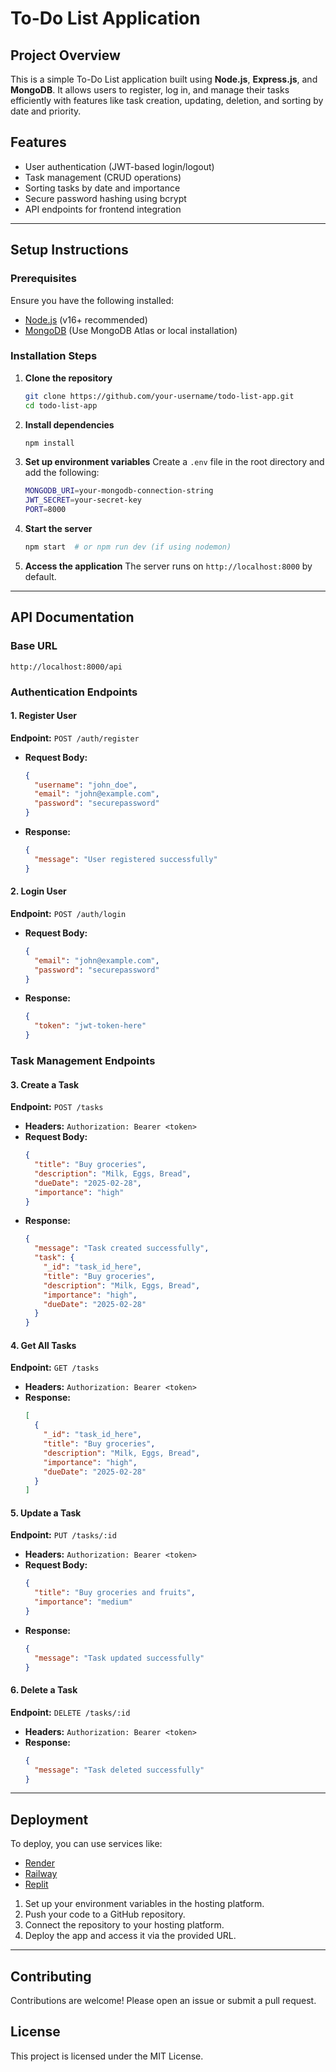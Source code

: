 # To-Do List Application

## Project Overview
This is a simple To-Do List application built using **Node.js**, **Express.js**, and **MongoDB**. It allows users to register, log in, and manage their tasks efficiently with features like task creation, updating, deletion, and sorting by date and priority.

## Features
- User authentication (JWT-based login/logout)
- Task management (CRUD operations)
- Sorting tasks by date and importance
- Secure password hashing using bcrypt
- API endpoints for frontend integration

---

## Setup Instructions
### Prerequisites
Ensure you have the following installed:
- [Node.js](https://nodejs.org/) (v16+ recommended)
- [MongoDB](https://www.mongodb.com/) (Use MongoDB Atlas or local installation)

### Installation Steps
1. **Clone the repository**
   ```sh
   git clone https://github.com/your-username/todo-list-app.git
   cd todo-list-app
   ```

2. **Install dependencies**
   ```sh
   npm install
   ```

3. **Set up environment variables**
   Create a `.env` file in the root directory and add the following:
   ```sh
   MONGODB_URI=your-mongodb-connection-string
   JWT_SECRET=your-secret-key
   PORT=8000
   ```

4. **Start the server**
   ```sh
   npm start  # or npm run dev (if using nodemon)
   ```

5. **Access the application**
   The server runs on `http://localhost:8000` by default.

---

## API Documentation
### Base URL
```
http://localhost:8000/api
```

### Authentication Endpoints
#### **1. Register User**
**Endpoint:** `POST /auth/register`
- **Request Body:**
  ```json
  {
    "username": "john_doe",
    "email": "john@example.com",
    "password": "securepassword"
  }
  ```
- **Response:**
  ```json
  {
    "message": "User registered successfully"
  }
  ```

#### **2. Login User**
**Endpoint:** `POST /auth/login`
- **Request Body:**
  ```json
  {
    "email": "john@example.com",
    "password": "securepassword"
  }
  ```
- **Response:**
  ```json
  {
    "token": "jwt-token-here"
  }
  ```

### Task Management Endpoints
#### **3. Create a Task**
**Endpoint:** `POST /tasks`
- **Headers:** `Authorization: Bearer <token>`
- **Request Body:**
  ```json
  {
    "title": "Buy groceries",
    "description": "Milk, Eggs, Bread",
    "dueDate": "2025-02-28",
    "importance": "high"
  }
  ```
- **Response:**
  ```json
  {
    "message": "Task created successfully",
    "task": {
      "_id": "task_id_here",
      "title": "Buy groceries",
      "description": "Milk, Eggs, Bread",
      "importance": "high",
      "dueDate": "2025-02-28"
    }
  }
  ```

#### **4. Get All Tasks**
**Endpoint:** `GET /tasks`
- **Headers:** `Authorization: Bearer <token>`
- **Response:**
  ```json
  [
    {
      "_id": "task_id_here",
      "title": "Buy groceries",
      "description": "Milk, Eggs, Bread",
      "importance": "high",
      "dueDate": "2025-02-28"
    }
  ]
  ```

#### **5. Update a Task**
**Endpoint:** `PUT /tasks/:id`
- **Headers:** `Authorization: Bearer <token>`
- **Request Body:**
  ```json
  {
    "title": "Buy groceries and fruits",
    "importance": "medium"
  }
  ```
- **Response:**
  ```json
  {
    "message": "Task updated successfully"
  }
  ```

#### **6. Delete a Task**
**Endpoint:** `DELETE /tasks/:id`
- **Headers:** `Authorization: Bearer <token>`
- **Response:**
  ```json
  {
    "message": "Task deleted successfully"
  }
  ```

---

## Deployment
To deploy, you can use services like:
- [Render](https://render.com/)
- [Railway](https://railway.app/)
- [Replit](https://replit.com/)

1. Set up your environment variables in the hosting platform.
2. Push your code to a GitHub repository.
3. Connect the repository to your hosting platform.
4. Deploy the app and access it via the provided URL.

---

## Contributing
Contributions are welcome! Please open an issue or submit a pull request.

## License
This project is licensed under the MIT License.

